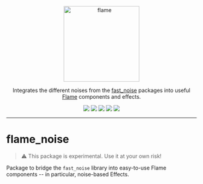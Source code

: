 <!-- markdownlint-disable MD013 -->
<p align="center">
  <a href="https://flame-engine.org">
    <img alt="flame" width="200px" src="https://user-images.githubusercontent.com/6718144/101553774-3bc7b000-39ad-11eb-8a6a-de2daa31bd64.png">
  </a>
</p>

<p align="center">
Integrates the different noises from the <a href="https://github.com/frankpepermans/fast_noise">fast_noise</a> packages into useful <a href="https://github.com/flame-engine/flame">Flame</a> components and effects.
</p>

<p align="center">
  <a title="Pub" href="https://pub.dev/packages/flame_noise" ><img src="https://img.shields.io/pub/v/flame_noise.svg?style=popout" /></a>
  <a title="Test" href="https://github.com/flame-engine/flame/actions?query=workflow%3Acicd+branch%3Amain"><img src="https://github.com/flame-engine/flame/workflows/cicd/badge.svg?branch=main&event=push"/></a>
  <a title="Discord" href="https://discord.gg/pxrBmy4"><img src="https://img.shields.io/discord/509714518008528896.svg"/></a>
  <a title="Melos" href="https://github.com/invertase/melos"><img src="https://img.shields.io/badge/maintained%20with-melos-f700ff.svg"/></a>
  <a title="AI Assist" href="https://app.commanddash.io/agent/flame_engine"><img src="https://img.shields.io/badge/AI-Code%20Assist-EB9FDA.svg"></a>
</p>

---
<!-- markdownlint-enable MD013 -->

<!-- markdownlint-disable-next-line MD002 -->

# flame_noise

> :warning: This package is experimental. Use it at your own risk!

Package to bridge the `fast_noise` library into easy-to-use Flame components
 -- in particular, noise-based Effects.
